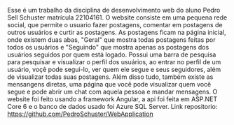 Esse é um trabalho da disciplina de desenvolvimento web do aluno Pedro Sell Schuster matrícula 22104161. O website consiste em uma pequena rede social, que permite o usuario fazer postagens, comentar em postagens de outros usuários e curtir as postagens. As postagens ficam na página inicial, onde existem duas abas, "Geral" que mostra todas postagens feitas por todos os usuários e "Seguindo" que mostra apenas as postagens dos usuários seguidos por quem está logado. Possui uma barra de pesquisa para pesquisar e visualizar o perfil dos usuários, ao entrar no perfil de um usuário, voçê pode segui-lo, ver quem ele segue e seus seguidores, além de visualizar todas suas postagens. Além disso tudo, também existe as mensangens diretas, uma página que você pode visualizar quem você segue e pode abrir um chat com aquela pessoa e mandar mensagens. O website foi feito usando a framework Angular, a api foi feita em ASP.NET Core 6 e o banco de dados usado foi Azure SQL Server.
Link repositorio: https://github.com/PedroSchuster/WebApplication